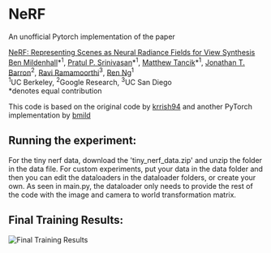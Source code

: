 # NeRF

An unofficial Pytorch implementation of the paper

[NeRF: Representing Scenes as Neural Radiance Fields for View Synthesis](http://tancik.com/nerf)  
 [Ben Mildenhall](https://people.eecs.berkeley.edu/~bmild/)\*<sup>1</sup>,
 [Pratul P. Srinivasan](https://people.eecs.berkeley.edu/~pratul/)\*<sup>1</sup>,
 [Matthew Tancik](http://tancik.com/)\*<sup>1</sup>,
 [Jonathan T. Barron](http://jonbarron.info/)<sup>2</sup>,
 [Ravi Ramamoorthi](http://cseweb.ucsd.edu/~ravir/)<sup>3</sup>,
 [Ren Ng](https://www2.eecs.berkeley.edu/Faculty/Homepages/yirenng.html)<sup>1</sup> <br>
 <sup>1</sup>UC Berkeley, <sup>2</sup>Google Research, <sup>3</sup>UC San Diego  
  \*denotes equal contribution
 
This code is based on the original code by [krrish94](https://github.com/krrish94/nerf-pytorch) and another PyTorch implementation by [bmild](https://github.com/bmild/nerf)

## Running the experiment:
For the tiny nerf data, download the 'tiny_nerf_data.zip' and unzip the folder in the data file. 
For custom experiments, put your data in the data folder and then you can edit the dataloaders in the dataloader folders, or create your own. 
As seen in main.py, the dataloader only needs to provide the rest of the code with the image and camera to world transformation matrix. 

## Final Training Results:

![Final Training Results](https://github.com/RedRyan111/Tiny_NeRF/blob/main/results/Training_Result.png)

